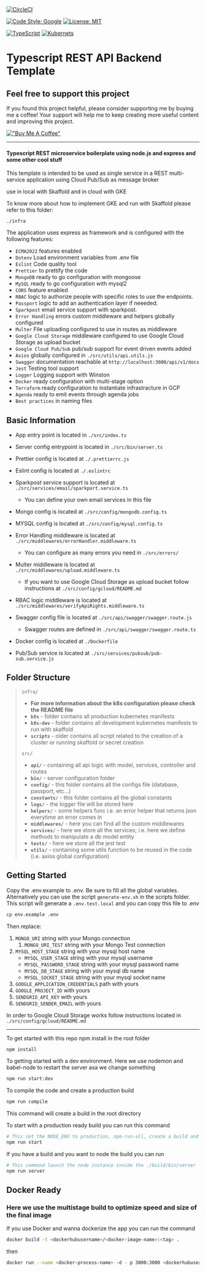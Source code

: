 [![CircleCI](https://dl.circleci.com/status-badge/img/gh/giuseppealbrizio/typescript-rest-api-backend/tree/main.svg?style=svg&circle-token=a73f0879b6f17258a912820c3082a572d49d4ff6)](https://dl.circleci.com/status-badge/redirect/gh/giuseppealbrizio/typescript-rest-api-backend/tree/main)

[![Code Style: Google](https://img.shields.io/badge/code%20style-google-blueviolet.svg)](https://github.com/google/gts)
[![License: MIT](https://img.shields.io/badge/License-MIT-yellow.svg)](https://opensource.org/licenses/MIT)

[![TypeScript](https://img.shields.io/badge/TypeScript-007ACC?style=for-the-badge&logo=typescript&logoColor=white)](https://github.com/Envoy-VC/awesome-badges)
[![Kubernets](https://img.shields.io/badge/kubernetes-%23326ce5.svg?style=for-the-badge&logo=kubernetes&logoColor=white)](https://github.com/Envoy-VC/awesome-badges)

# Typescript REST API Backend Template

## Feel free to support this project

If you found this project helpful, please consider supporting me by buying me a coffee! Your support will help me to keep creating more useful content and improving this project.

[!["Buy Me A Coffee"](https://www.buymeacoffee.com/assets/img/custom_images/orange_img.png)](https://www.buymeacoffee.com/galbrizio)

---

#### Typescript REST microservice boilerplate using node.js and express and some other cool stuff

This template is intended to be used as single service in a REST multi-service application using Cloud Pub/Sub as
message broker

use in local with Skaffold and in cloud with GKE

To know more about how to implement GKE and run with Skaffold please refer to this folder:

`./infra`

The application uses express as framework and is configured with the following features:

- `ECMA2022` features enabled
- `Dotenv` Load environment variables from .env file
- `Eslint` Code quality tool
- `Prettier` to prettify the code
- `MongoDB` ready to go configuration with mongoose
- `MySQL` ready to go configuration with mysql2
- `CORS` feature enabled
- `RBAC` logic to authorize people with specific roles to use the endpoints.
- `Passport` logic to add an authentication layer if neeeded.
- `Sparkpost` email service support with sparkpost.
- `Error Handling` errors custom middleware and helpers globally configured
- `Multer` File uploading configured to use in routes as middleware
- `Google Cloud Storage` middleware configured to use Google Cloud Storage as upload bucket
- `Google Cloud Pub/Sub` pub/sub support for event driven events added
- `Axios` globally configured in `./src/utils/api.utils.js`
- `Swagger` documentation reachable at `http://localhost:3000/api/v1/docs`
- `Jest` Testing tool support
- `Logger` Logging support with Winston
- `Docker` ready configuration with multi-stage option
- `Terraform` ready configuration to instantiate infrastracture in GCP
- `Agenda` ready to emit events through agenda jobs
- `Best practices` in naming files

## Basic Information

- App entry point is located in `./src/index.ts`

- Server config entrypoint is located in `./src/bin/server.ts`

- Prettier config is located at `./.prettierrc.js`

- Eslint config is located at `./.eslintrc`

- Sparkpost service support is located at `./src/services/email/sparkport.service.ts`

  - You can define your own email services in this file

- Mongo config is located at `./src/config/mongodb.config.ts`

- MYSQL config is located at `./src/config/mysql.config.ts`

- Error Handling middleware is located at `./src/middlewares/errorHandler.middleware.ts`

  - You can configure as many errors you need in `./src/errors/`

- Multer middleware is located at `./src/middlewares/upload.middleware.ts`

  - If you want to use Google Cloud Storage as upload bucket follow instructions at `./src/config/gcloud/README.md`

- RBAC logic middleware is located at `./src/middlewares/verifyApiRights.middleware.ts`

- Swagger config file is located at `./src/api/swagger/swagger.route.js`

  - Swagger routes are defined in `./src/api/swagger/swagger.route.ts`

- Docker config is located at `./Dockerfile`

- Pub/Sub service is located at `./src/services/pubsub/pub-sub.service.js`

## Folder Structure

> `infra/`
>
> - **For more information about the k8s configuration please check the README file**
> - **`k8s`** - folder contains all production kubernetes manifests
> - **`k8s-dev`** - folder contains all development kubernetes manifests to run with skaffold
> - **`scripts`** - older contains all script related to the creation of a cluster or running skaffold or secret
>   creation
>
> `src/`
>
> - **`api/`** - containing all api logic with model, services, controller and routes
> - **`bin/`** - server configuration folder
> - **`config/`** - this folder contains all the configs file (database, passport, etc...)
> - **`constants/`** - this folder contains all the global constants
> - **`logs/`** - the logger file will be stored here
> - **`helpers/`** - some helpers func i.e. an error helper that returns json everytime an error comes in
> - **`middlewares/`** - here you can find all the custom middlewares
> - **`services/`** - here we store all the services; i.e. here we define methods to manipulate a db model entity
> - **`tests/`** - here we store all the jest test
> - **`utils/`** - containing some utils function to be reused in the code (i.e. axios global configuration)

## Getting Started

Copy the .env.example to .env. Be sure to fill all the global variables. Alternatively you can use the script `generate-env.sh` in the scripts folder. This script will generate a `.env.test.local` and you can copy this file to .env

```bash
cp env.example .env
```

Then replace:

1. `MONGO_URI` string with your Mongo connection
   1. `MONGO_URI_TEST` string with your Mongo Test connection
2. `MYSQL_HOST_STAGE` string with your mysql host name
   - `MYSQL_USER_STAGE` string with your mysql username
   - `MYSQL_PASSWORD_STAGE` string with your mysql password name
   - `MYSQL_DB_STAGE` string with your mysql db name
   - `MYSQL_SOCKET_STAGE` string with your mysql socket name
3. `GOOGLE_APPLICATION_CREDENTIALS` path with yours
4. `GOOGLE_PROJECT_ID` with yours
5. `SENDGRID_API_KEY` with yours
6. `SENDGRID_SENDER_EMAIL` with yours

In order to Google Cloud Storage works follow instructions located in `./src/config/gcloud/README.md`

---

To get started with this repo npm install in the root folder

```bash
npm install
```

To getting started with a dev environment. Here we use nodemon and babel-node to restart the server asa we change
something

```bash
npm run start:dev
```

To compile the code and create a production build

```bash
npm run compile
```

This command will create a build in the root directory

To start with a production ready build you can run this command

```bash
# This set the NODE_ENV to production, npm-run-all, create a build and run the server command
npm run start
```

If you have a build and you want to node the build you can run

```bash
# This command launch the node instance inside the ./build/bin/server
npm run server
```

## Docker Ready

### Here we use the multistage build to optimize speed and size of the final image

If you use Docker and wanna dockerize the app you can run the command

```bash
docker build -t <dockerhubusername>/<docker-image-name>:<tag> .
```

then

```bash
docker run --name <docker-process-name> -d - p 3000:3000 <dockerhubusername>/<docker-image-name>:<tag>
```
